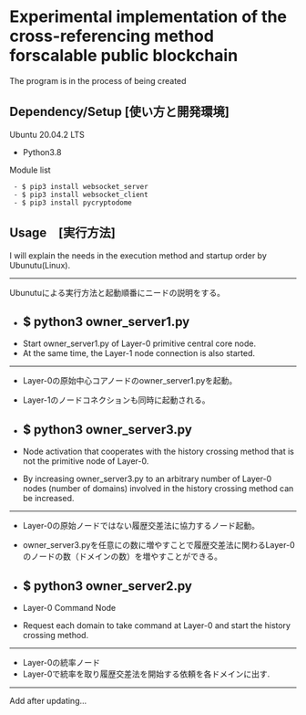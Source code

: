 # Experimental implementation of the cross-referencing method forscalable public blockchain

The program is in the process of being created

## Dependency/Setup [使い方と開発環境]
Ubuntu 20.04.2 LTS
 - Python3.8

Module list
~~~
 - $ pip3 install websocket_server
 - $ pip3 install websocket_client
 - $ pip3 install pycryptodome
~~~


## Usage　[実行方法]
I will explain the needs in the execution method and startup order by Ubunutu(Linux).

-----------

Ubunutuによる実行方法と起動順番にニードの説明をする。

 - ## $ python3 owner_server1.py
 - Start owner_server1.py of Layer-0 primitive central core node.
 - At the same time, the Layer-1 node connection is also started.

--------

 - Layer-0の原始中心コアノードのowner_server1.pyを起動。
 - Layer-1のノードコネクションも同時に起動される。

 - ## $ python3 owner_server3.py
 - Node activation that cooperates with the history crossing method that is not the primitive node of Layer-0.
 - By increasing owner_server3.py to an arbitrary number of Layer-0 nodes (number of domains) involved in the history crossing method can be increased.

--------

 - Layer-0の原始ノードではない履歴交差法に協力するノード起動。
 - owner_server3.pyを任意にの数に増やすことで履歴交差法に関わるLayer-0のノードの数（ドメインの数）を増やすことができる。


 - ## $ python3 owner_server2.py
 - Layer-0 Command Node
 - Request each domain to take command at Layer-0 and start the history crossing method.

--------

 - Layer-0の統率ノード
 - Layer-0で統率を取り履歴交差法を開始する依頼を各ドメインに出す.

---------
Add after updating...

